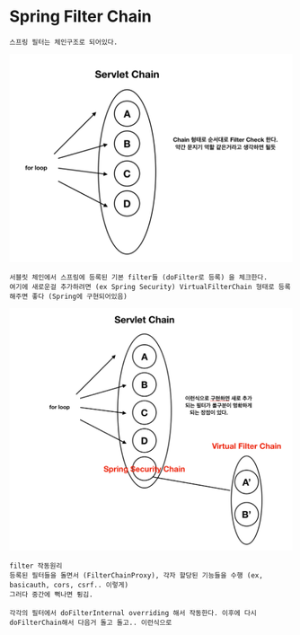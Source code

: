 # Spring Filter Chain
```
스프링 필터는 체인구조로 되어있다.
```

![Alt text](../images/spring-filter1.png)

```
서블릿 체인에서 스프링에 등록된 기본 filter들 (doFilter로 등록) 을 체크한다. 
여기에 새로운걸 추가하려면 (ex Spring Security) VirtualFilterChain 형태로 등록해주면 좋다 (Spring에 구현되어있음)
```

![Alt text](../images/spring-filter2.png)

```
filter 작동원리
등록된 필터들을 돌면서 (FilterChainProxy), 각자 할당된 기능들을 수행 (ex, basicauth, cors, csrf.. 이렇게)
그러다 중간에 뻑나면 튕김.

각각의 필터에서 doFilterInternal overriding 해서 작동한다. 이후에 다시 doFilterChain해서 다음거 돌고 돌고.. 이런식으로
```